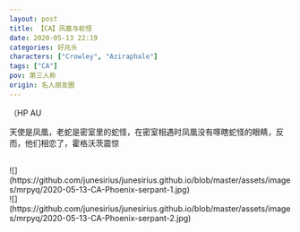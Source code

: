 ```yaml
---
layout: post
title: 【CA】凤凰与蛇怪
date: 2020-05-13 22:19
categories: 好兆头
characters: ["Crowley", "Aziraphale"]
tags: ["CA"]
pov: 第三人称
origin: 名人朋友圈
---
```


（HP AU

天使是凤凰，老蛇是密室里的蛇怪，在密室相遇时凤凰没有啄瞎蛇怪的眼睛，反而，他们相恋了，霍格沃茨震惊

<br>
![](https://github.com/junesirius/junesirius.github.io/blob/master/assets/images/mrpyq/2020-05-13-CA-Phoenix-serpant-1.jpg)

<br>
![](https://github.com/junesirius/junesirius.github.io/blob/master/assets/images/mrpyq/2020-05-13-CA-Phoenix-serpant-2.jpg)

